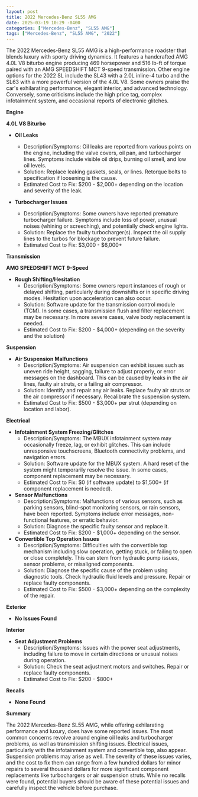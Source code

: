```yaml
---
layout: post
title: 2022 Mercedes-Benz SL55 AMG
date: 2025-03-19 10:29 -0400
categories: ["Mercedes-Benz", "SL55 AMG"]
tags: ["Mercedes-Benz", "SL55 AMG", "2022"]
---
```

The 2022 Mercedes-Benz SL55 AMG is a high-performance roadster that blends luxury with sporty driving dynamics. It features a handcrafted AMG 4.0L V8 biturbo engine producing 469 horsepower and 516 lb-ft of torque paired with an AMG SPEEDSHIFT MCT 9-speed transmission. Other engine options for the 2022 SL include the SL43 with a 2.0L inline-4 turbo and the SL63 with a more powerful version of the 4.0L V8. Some owners praise the car's exhilarating performance, elegant interior, and advanced technology. Conversely, some criticisms include the high price tag, complex infotainment system, and occasional reports of electronic glitches.

**Engine**

**4.0L V8 Biturbo**

*   **Oil Leaks**
    *   Description/Symptoms: Oil leaks are reported from various points on the engine, including the valve covers, oil pan, and turbocharger lines. Symptoms include visible oil drips, burning oil smell, and low oil levels.
    *   Solution: Replace leaking gaskets, seals, or lines. Retorque bolts to specification if loosening is the cause.
    *   Estimated Cost to Fix: $200 - $2,000+ depending on the location and severity of the leak.

*   **Turbocharger Issues**
    *   Description/Symptoms: Some owners have reported premature turbocharger failure. Symptoms include loss of power, unusual noises (whining or screeching), and potentially check engine lights.
    *   Solution: Replace the faulty turbocharger(s). Inspect the oil supply lines to the turbos for blockage to prevent future failure.
    *   Estimated Cost to Fix: $3,000 - $6,000+

**Transmission**

**AMG SPEEDSHIFT MCT 9-Speed**

*   **Rough Shifting/Hesitation**
    *   Description/Symptoms: Some owners report instances of rough or delayed shifting, particularly during downshifts or in specific driving modes. Hesitation upon acceleration can also occur.
    *   Solution: Software update for the transmission control module (TCM). In some cases, a transmission flush and filter replacement may be necessary. In more severe cases, valve body replacement is needed.
    *   Estimated Cost to Fix: $200 - $4,000+ (depending on the severity and the solution)

**Suspension**

*   **Air Suspension Malfunctions**
    *   Description/Symptoms: Air suspension can exhibit issues such as uneven ride height, sagging, failure to adjust properly, or error messages on the dashboard. This can be caused by leaks in the air lines, faulty air struts, or a failing air compressor.
    *   Solution: Identify and repair any air leaks. Replace faulty air struts or the air compressor if necessary. Recalibrate the suspension system.
    *   Estimated Cost to Fix: $500 - $3,000+ per strut (depending on location and labor).

**Electrical**

*   **Infotainment System Freezing/Glitches**
    *   Description/Symptoms: The MBUX infotainment system may occasionally freeze, lag, or exhibit glitches. This can include unresponsive touchscreens, Bluetooth connectivity problems, and navigation errors.
    *   Solution: Software update for the MBUX system. A hard reset of the system might temporarily resolve the issue. In some cases, component replacement may be necessary.
    *   Estimated Cost to Fix: $0 (if software update) to $1,500+ (if component replacement is needed).
*   **Sensor Malfunctions**
    *   Description/Symptoms: Malfunctions of various sensors, such as parking sensors, blind-spot monitoring sensors, or rain sensors, have been reported. Symptoms include error messages, non-functional features, or erratic behavior.
    *   Solution: Diagnose the specific faulty sensor and replace it.
    *   Estimated Cost to Fix: $200 - $1,000+ depending on the sensor.
*   **Convertible Top Operation Issues**
    *   Description/Symptoms: Difficulties with the convertible top mechanism including slow operation, getting stuck, or failing to open or close completely. This can stem from hydraulic pump issues, sensor problems, or misaligned components.
    *   Solution: Diagnose the specific cause of the problem using diagnostic tools. Check hydraulic fluid levels and pressure. Repair or replace faulty components.
    *   Estimated Cost to Fix: $500 - $3,000+ depending on the complexity of the repair.

**Exterior**

*   **No Issues Found**

**Interior**

*   **Seat Adjustment Problems**
    *   Description/Symptoms: Issues with the power seat adjustments, including failure to move in certain directions or unusual noises during operation.
    *   Solution: Check the seat adjustment motors and switches. Repair or replace faulty components.
    *   Estimated Cost to Fix: $200 - $800+

**Recalls**

*   **None Found**

**Summary**

The 2022 Mercedes-Benz SL55 AMG, while offering exhilarating performance and luxury, does have some reported issues. The most common concerns revolve around engine oil leaks and turbocharger problems, as well as transmission shifting issues. Electrical issues, particularly with the infotainment system and convertible top, also appear. Suspension problems may arise as well. The severity of these issues varies, and the cost to fix them can range from a few hundred dollars for minor repairs to several thousand dollars for more significant component replacements like turbochargers or air suspension struts. While no recalls were found, potential buyers should be aware of these potential issues and carefully inspect the vehicle before purchase.

